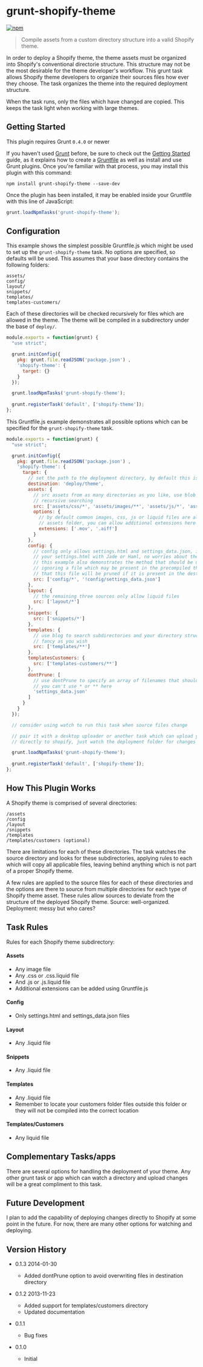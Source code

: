 # grunt-shopify-theme

[![npm](https://nodei.co/npm/grunt-shopify-theme.png?downloads=true&stars=true)](https://npmjs.org/package/grunt-shopify-theme)

> Compile assets from a custom directory structure into a valid Shopify theme.

In order to deploy a Shopify theme, the theme assets must be organized into Shopify's conventional directorie structure. This structure may not be the most desirable for the theme developer's workflow. This grunt task allows Shopify theme developers to organize their sources files how ever they choose. The task organizes the theme into the required deployment structure.

When the task runs, only the files which have changed are copied. This keeps the task light when working with large themes.

## Getting Started
This plugin requires Grunt `0.4.0` or newer

If you haven't used [Grunt](http://gruntjs.com/) before, be sure to check out the [Getting Started](http://gruntjs.com/getting-started) guide, as it explains how to create a [Gruntfile](http://gruntjs.com/sample-gruntfile) as well as install and use Grunt plugins. Once you're familiar with that process, you may install this plugin with this command:

```shell
npm install grunt-shopify-theme --save-dev
```

Once the plugin has been installed, it may be enabled inside your Gruntfile with this line of JavaScript:

```js
grunt.loadNpmTasks('grunt-shopify-theme');
```

## Configuration
This example shows the simplest possible Gruntfile.js which might be used to set up the `grunt-shopify-theme` task. No options are specified, so defaults will be used. This assumes that your base directory contains the following folders:

```
assets/
config/
layout/
snippets/
templates/
templates-customers/
```

Each of these directories will be checked recursively for files which are allowed in the theme. The theme will be compiled in a subdirectory under the base of `deploy/`.

```javascript
module.exports = function(grunt) {
  "use strict";

  grunt.initConfig({
    pkg: grunt.file.readJSON('package.json') ,
    'shopify-theme': {
      target: {}
    }
  });

  grunt.loadNpmTasks('grunt-shopify-theme');
  
  grunt.registerTask('default', ['shopify-theme']);
};
```

This Gruntfile.js example demonstrates all possible options which can be specified for the `grunt-shopify-theme` task.

```javascript
module.exports = function(grunt) {
  "use strict";

  grunt.initConfig({
    pkg: grunt.file.readJSON('package.json') ,
    'shopify-theme': {
      target: {
        // set the path to the deployment directory, by default this is deploy/
        destination: 'deploy/theme',
        assets: {
          // src assets from as many directories as you like, use blob (**) for
          // recursive searching
          src: ['assets/css/*', 'assets/images/**', 'assets/js/*', 'assets/fonts/*'],
          options: {
            // by default common images, css, js or liquid files are allowed in the
            // assets folder, you can allow additional extensions here
            extensions: ['.mov', '.aiff']
          }
        },
        config: {
          // config only allows settings.html and settings_data.json, if you render
          // your settings.html with Jade or Haml, no worries about the other files ...
          // this example also demonstrates the method that should be used for
          // ignoring a file which may be present in the precompiled theme, remember
          // that this file will be pruned if it is present in the destination folder
          src: ['config/*', '!config/settings_data.json']
        },
        layout: {
          // the remaining three sources only allow liquid files
          src: ['layout/*']
        },
        snippets: {
          src: ['snippets/*']
        },
        templates: {
          // use blog to search subdirectories and your directory structure can be as
          // fancy as you wish
          src: ['templates/**']
        },
        templatesCustomers: {
          src: ['templates-customers/**']
        },
        dontPrune: [
          // use dontPrune to specify an array of filenames that should not be pruned,
          // you can't use * or ** here
          'settings_data.json'
        ]
      }
    }
  });

  // consider using watch to run this task when source files change

  // pair it with a desktop uploader or another task which can upload your files
  // directly to shopify, just watch the deployment folder for changes

  grunt.loadNpmTasks('grunt-shopify-theme');
  
  grunt.registerTask('default', ['shopify-theme']);
};
```

## How This Plugin Works
A Shopify theme is comprised of several directories:

```
/assets
/config
/layout
/snippets
/templates
/templates/customers (optional)
```

There are limitations for each of these directories. The task watches the source directory and looks for these subdirectories, applying rules to each which will copy all applicable files, leaving behind anything which is not part of a proper Shopify theme.

A few rules are applied to the source files for each of these directories and the options are there to source from multiple directories for each type of Shopify theme asset. These rules allow sources to deviate from the structure of the deployed Shopify theme. Source: well-organized. Deployment: messy but who cares?

## Task Rules
Rules for each Shopify theme subdirectory:

#### Assets
+ Any image file
+ Any .css or .css.liquid file
+ And .js or .js.liquid file
+ Additional extensions can be added using Gruntfile.js

#### Config
+ Only settings.html and settings_data.json files

#### Layout
+ Any .liquid file

#### Snippets
+ Any .liquid file

#### Templates
+ Any .liquid file
+ Remember to locate your customers folder files outside this folder or they will not be compiled into the correct location

#### Templates/Customers
+ Any liquid file

## Complementary Tasks/apps
There are several options for handling the deployment of your theme. Any other grunt task or app which can watch a directory and upload changes will be a great compliment to this task.

## Future Development
I plan to add the capability of deploying changes directly to Shopify at some point in the future. For now, there are many other options for watching and deploying.

## Version History

+ 0.1.3 2014-01-30
  + Added dontPrune option to avoid overwriting files in destination directory

+ 0.1.2 2013-11-23
  + Added support for templates/customers directory
  + Updated documentation

+ 0.1.1
  + Bug fixes

+ 0.1.0
  + Initial
